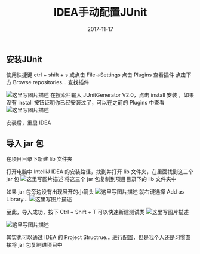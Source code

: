 ﻿---
layout: post
title: 'IDEA手动配置JUnit'
date: 2017-11-17
categories: debug
tags: debug
---
## 安装JUnit
使用快捷键 ctrl + shift + s 或点击 File->Settings
点击 Plugins 查看插件
点击下方 Browse repositories... 查找插件

![这里写图片描述](http://img.blog.csdn.net/20171117185425564?watermark/2/text/aHR0cDovL2Jsb2cuY3Nkbi5uZXQvYmFpZHVfMzIwNDUyMDE=/font/5a6L5L2T/fontsize/400/fill/I0JBQkFCMA==/dissolve/70/gravity/SouthEast)
在搜索栏输入 JUnitGenerator V2.0，点击 install 安装 ，如果没有 install 按钮证明你已经安装过了，可以在之前的 Plugins 中查看
![这里写图片描述](http://img.blog.csdn.net/20171117183843274?watermark/2/text/aHR0cDovL2Jsb2cuY3Nkbi5uZXQvYmFpZHVfMzIwNDUyMDE=/font/5a6L5L2T/fontsize/400/fill/I0JBQkFCMA==/dissolve/70/gravity/SouthEast)

安装后，重启 IDEA

## 导入 jar 包
在项目目录下新建 lib 文件夹

打开电脑中 IntelliJ IDEA 的安装路径，找到并打开 lib 文件夹，在里面找到这三个 jar 包
![这里写图片描述](http://img.blog.csdn.net/20171117184409223?watermark/2/text/aHR0cDovL2Jsb2cuY3Nkbi5uZXQvYmFpZHVfMzIwNDUyMDE=/font/5a6L5L2T/fontsize/400/fill/I0JBQkFCMA==/dissolve/70/gravity/SouthEast)
将这三个 jar 包复制到项目目录下的 lib 文件夹中

如果 jar 包旁边没有出现展开的小箭头
![这里写图片描述](http://img.blog.csdn.net/20171117185231163?watermark/2/text/aHR0cDovL2Jsb2cuY3Nkbi5uZXQvYmFpZHVfMzIwNDUyMDE=/font/5a6L5L2T/fontsize/400/fill/I0JBQkFCMA==/dissolve/70/gravity/SouthEast)
就右键选择 Add as Library...
![这里写图片描述](http://img.blog.csdn.net/20171117185322875?watermark/2/text/aHR0cDovL2Jsb2cuY3Nkbi5uZXQvYmFpZHVfMzIwNDUyMDE=/font/5a6L5L2T/fontsize/400/fill/I0JBQkFCMA==/dissolve/70/gravity/SouthEast)

至此，导入成功，按下 Ctrl + Shift + T 可以快速新建测试类
![这里写图片描述](http://img.blog.csdn.net/20171117190046437?watermark/2/text/aHR0cDovL2Jsb2cuY3Nkbi5uZXQvYmFpZHVfMzIwNDUyMDE=/font/5a6L5L2T/fontsize/400/fill/I0JBQkFCMA==/dissolve/70/gravity/SouthEast)

![这里写图片描述](http://img.blog.csdn.net/20171117190137359?watermark/2/text/aHR0cDovL2Jsb2cuY3Nkbi5uZXQvYmFpZHVfMzIwNDUyMDE=/font/5a6L5L2T/fontsize/400/fill/I0JBQkFCMA==/dissolve/70/gravity/SouthEast)

其实也可以通过 IDEA 的 Project Structrue... 进行配置，但是我个人还是习惯直接将 jar 包复制进项目中